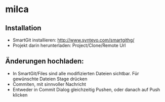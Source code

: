 milca
=====

Installation
------------
* SmartGit installieren: http://www.syntevo.com/smartgithg/
* Projekt darin herunterladen: Project/Clone/Remote Url

Änderungen hochladen:
---------------------
* In SmartGit/Files sind alle modifizierten Dateien sichtbar. Für gewünschte Dateien Stage drücken
* Commiten, mit sinnvoller Nachricht
* Entweder in Commit Dialog gleichzeitig Pushen, oder danach auf Push klicken
